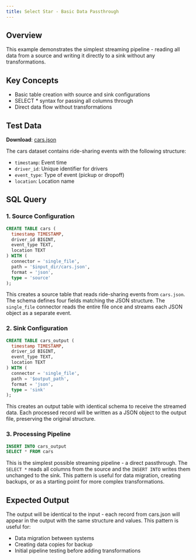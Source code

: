 ```yaml
---
title: Select Star - Basic Data Passthrough
---
```



## Overview
This example demonstrates the simplest streaming pipeline - reading all data from a source and writing it directly to a sink without any transformations.

## Key Concepts
- Basic table creation with source and sink configurations
- SELECT * syntax for passing all columns through
- Direct data flow without transformations

## Test Data
**Download**: [cars.json](/test-data/cars.json)

The cars dataset contains ride-sharing events with the following structure:
- `timestamp`: Event time
- `driver_id`: Unique identifier for drivers  
- `event_type`: Type of event (pickup or dropoff)
- `location`: Location name

## SQL Query

### 1. Source Configuration
```sql
CREATE TABLE cars (
  timestamp TIMESTAMP,
  driver_id BIGINT,
  event_type TEXT,
  location TEXT
) WITH (
  connector = 'single_file',
  path = '$input_dir/cars.json',
  format = 'json',
  type = 'source'
);
```
 This creates a source table that reads ride-sharing events from `cars.json`. The schema defines four fields matching the JSON structure. The `single_file` connector reads the entire file once and streams each JSON object as a separate event.

### 2. Sink Configuration
```sql
CREATE TABLE cars_output (
  timestamp TIMESTAMP,
  driver_id BIGINT,
  event_type TEXT,
  location TEXT
) WITH (
  connector = 'single_file',
  path = '$output_path',
  format = 'json',
  type = 'sink'
);
```
 This creates an output table with identical schema to receive the streamed data. Each processed record will be written as a JSON object to the output file, preserving the original structure.

### 3. Processing Pipeline
```sql
INSERT INTO cars_output 
SELECT * FROM cars
```
 This is the simplest possible streaming pipeline - a direct passthrough. The `SELECT *` reads all columns from the source and the `INSERT INTO` writes them unchanged to the sink. This pattern is useful for data migration, creating backups, or as a starting point for more complex transformations.

## Expected Output
The output will be identical to the input - each record from cars.json will appear in the output with the same structure and values. This pattern is useful for:
- Data migration between systems
- Creating data copies for backup
- Initial pipeline testing before adding transformations